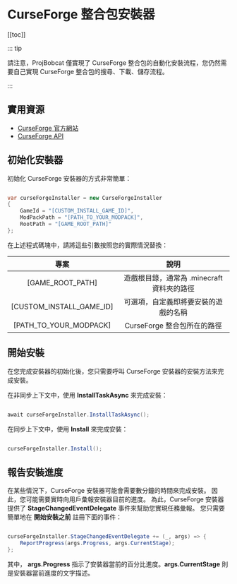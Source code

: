 # CurseForge 整合包安裝器

[[toc]]

::: tip

請注意，ProjBobcat 僅實現了 CurseForge 整合包的自動化安裝流程，您仍然需要自己實現 CurseForge 整合包的搜尋、下載、儲存流程。

:::

## 實用資源

- [CurseForge 官方網站](https://www.curseforge.com/)
- [CurseForge API](https://docs.curseforge.com/)

## 初始化安裝器

初始化 CurseForge 安裝器的方式非常簡單：

```c#

var curseForgeInstaller = new CurseForgeInstaller
{
    GameId = "[CUSTOM_INSTALL_GAME_ID]",
    ModPackPath = "[PATH_TO_YOUR_MODPACK]",
    RootPath = "[GAME_ROOT_PATH]"
};

```

在上述程式碼塊中，請將這些引數按照您的實際情況替換：

|                  專案                  |             說明              |
|:------------------------------------:|:---------------------------:|
|           [GAME_ROOT_PATH]           | 遊戲根目錄，通常為 .minecraft 資料夾的路徑 |
|       [CUSTOM_INSTALL_GAME_ID]       |     可選項，自定義即將要安裝的遊戲的名稱      |
|        [PATH_TO_YOUR_MODPACK]        |     CurseForge 整合包所在的路徑     |

## 開始安裝

在您完成安裝器的初始化後，您只需要呼叫 CurseForge 安裝器的安裝方法來完成安裝。

在非同步上下文中，使用 **InstallTaskAsync** 來完成安裝：

```c#

await curseForgeInstaller.InstallTaskAsync();

```

在同步上下文中，使用 **Install** 來完成安裝：

```c#

curseForgeInstaller.Install();

```

## 報告安裝進度

在某些情況下，CurseForge 安裝器可能會需要數分鐘的時間來完成安裝。
因此，您可能需要實時向用戶彙報安裝器目前的進度。
為此，CurseForge 安裝器提供了 **StageChangedEventDelegate** 事件來幫助您實現任務彙報。
您只需要簡單地在 **開始安裝之前** 註冊下面的事件：

```c#

curseForgeInstaller.StageChangedEventDelegate += (_, args) => {
    ReportProgress(args.Progress, args.CurrentStage);
};

```

其中， **args.Progress** 指示了安裝器當前的百分比進度。**args.CurrentStage** 則是安裝器當前進度的文字描述。

